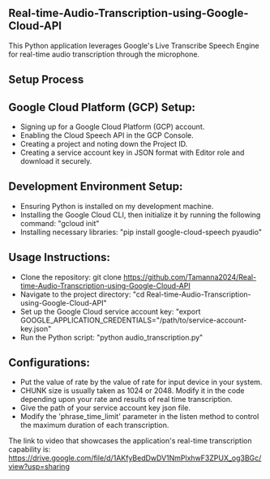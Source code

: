 ## Real-time-Audio-Transcription-using-Google-Cloud-API

This Python application leverages Google's Live Transcribe Speech Engine for real-time audio transcription through the microphone.

## Setup Process

## Google Cloud Platform (GCP) Setup:
- Signing up for a Google Cloud Platform (GCP) account.
- Enabling the Cloud Speech API in the GCP Console.
- Creating a project and noting down the Project ID.
- Creating a service account key in JSON format with Editor role and download it securely.

## Development Environment Setup:
- Ensuring Python is installed on my development machine.
- Installing the Google Cloud CLI, then initialize it by running the following command: "gcloud init"
- Installing necessary libraries: "pip install google-cloud-speech pyaudio"

## Usage Instructions:
- Clone the repository: git clone <https://github.com/Tamanna2024/Real-time-Audio-Transcription-using-Google-Cloud-API>
- Navigate to the project directory: "cd Real-time-Audio-Transcription-using-Google-Cloud-API"
- Set up the Google Cloud service account key: "export GOOGLE_APPLICATION_CREDENTIALS="/path/to/service-account-key.json"
- Run the Python script: "python audio_transcription.py"

## Configurations:
- Put the value of rate by the value of rate for input device in your system.
- CHUNK size is usually taken as 1024 or 2048. Modify it in the code depending upon your rate and results of real time transcription.
- Give the path of your service account key json file.
- Modify the 'phrase_time_limit' parameter in the listen method to control the maximum duration of each transcription.

The link to video that showcases the application's real-time transcription capability is: 
https://drive.google.com/file/d/1AKfyBedDwDV1NmPlxhwF3ZPUX_og3BGc/view?usp=sharing

